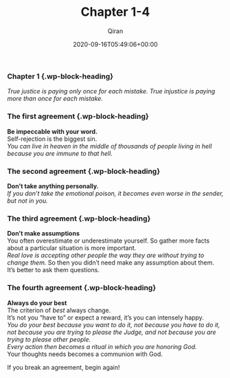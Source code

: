 ﻿---
title: Chapter 1-4
author: Qiran
type: post
date: 2020-09-16T05:49:06+00:00
aliases: ["/chapter-1-4/"]
categories:
  - The Four Agreements

---
### Chapter 1 {.wp-block-heading}

_True justice is paying only once for each mistake. True injustice is paying more than once for each mistake._

### The first agreement {.wp-block-heading}

**Be impeccable with your word.**  
Self-rejection is the biggest sin.  
_You can live in heaven in the middle of thousands of people living in hell because you are immune to that hell._

### The second agreement {.wp-block-heading}

**Don&#8217;t take anything personally.**  
_If you don&#8217;t take the emotional poison, it becomes even worse in the sender, but not in you._

### The third agreement {.wp-block-heading}

**Don&#8217;t make assumptions**  
You often overestimate or underestimate yourself. So gather more facts about a particular situation is more important.  
_Real love is accepting other people the way they are without trying to change them._ So then you didn&#8217;t need make any assumption about them.  
It&#8217;s better to ask them questions.

### The fourth agreement {.wp-block-heading}

**Always do your best**  
The criterion of _best_ always change.  
It&#8217;s not you &#8220;have to&#8221; or expect a reward, it&#8217;s you can intensely happy.  
_You do your best because you want to do it, not because you have to do it, not because you are trying to please the Judge, and not because you are trying to please other people._  
_Every action then becomes a ritual in which you are honoring God._  
Your thoughts needs becomes a communion with God.

If you break an agreement, begin again!
